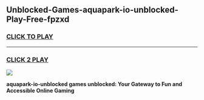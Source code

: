 
## Unblocked-Games-aquapark-io-unblocked-Play-Free-fpzxd
<h3>
<a href="https://premium76.site?title=aquapark-io-unblocked&ref=23A">CLICK TO PLAY</a></h3>
<hr>

<h3>
<a href="https://premium76.site?title=aquapark-io-unblocked&ref=23A">CLICK 2 PLAY</a>
  
</h3>

<a href="https://premium76.site?title=aquapark-io-unblocked&ref=23A"><img src="https://clearcache.store/games.png"></a>


**aquapark-io-unblocked games unblocked: Your Gateway to Fun and Accessible Online Gaming**
